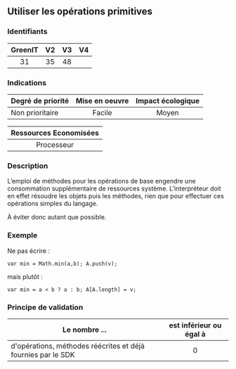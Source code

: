 ## Utiliser les opérations primitives

### Identifiants

| GreenIT |  V2  |  V3  |  V4  |
|:-------:|:----:|:----:|:----:|
|  31    | 35  | 48  |      |

### Indications

| Degré de priorité |      Mise en oeuvre       |  Impact écologique    | 
|-------------------|:-------------------------:|:---------------------:|
| Non prioritaire   |  Facile                   | Moyen                 | 


|Ressources Economisées                                      |
|:----------------------------------------------------------:|
| Processeur   |

### Description

L’emploi de méthodes pour les opérations de base engendre une consommation supplémentaire de ressources système. L’interpréteur doit en effet résoudre les objets puis les méthodes, rien que pour effectuer ces opérations simples du langage.

À éviter donc autant que possible.

### Exemple

Ne pas écrire :

```var min = Math.min(a,b); A.push(v);```

mais plutôt :

```var min = a < b ? a : b; A[A.length] = v;```


### Principe de validation

| Le nombre ...     | est inférieur ou égal à   |  
|-------------------|:-------------------------:|
| d'opérations, méthodes réécrites et déjà fournies par le SDK  | 0  |

